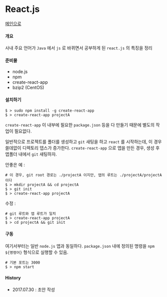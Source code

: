 # React.js

[메인으로]()

#### 개요

사내 주요 언어가 `Java` 에서 `js` 로 바뀌면서 공부하게 된 `react.js` 의 특징을 정리

#### 준비물
- node.js
- npm
- create-react-app
- bzip2 (CentOS) 

#### 설치하기

```
$ > sudo npm install -g create-react-app
$ > create-react-app projectA
```
 `create-react-app` 이 내부에 필요한 `package.json` 등을 다 만들기 때문에 별도의 작업이 필요없다.

 일반적으로 프로젝트를 폴더를 생성하고 `git` 새팅을 하고 `react` 를 시작하는데, 이 경우 쓸데없이 디렉토리 뎁스가 증가한다. `create-react-app` 으로 앱을 만든 경우, 생성 후 앱폴더 내에서 `git` 새팅하자.
 
 안좋은 예 :
 ```
 # 이 경우, git root 경로는 ./projectA 이지만, 앱의 루트는 ./projectA/projectA 이다
 $ > mkdir projectA && cd projectA
 $ > git init
 $ > create-react-app projectA
 ```
 수정 :
 ```
 # git 루트와 앱 루트가 일치
 $ > create-react-app projectA
 $ > cd projectA && git init
 ```
#### 구동
 여기서부터는 일반 `node.js` 앱과 동일하다. `package.json` 내에 정의된 명령을 `npm ${명령어}` 형식으로 실행할 수 있음.
 ```
 # 기본 포트는 3000
 $ > npm start 
 ```
 
 #### History
 - 2017.07.30 : 초안 작성

